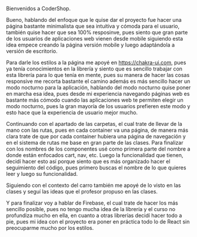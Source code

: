 Bienvenidos a CoderShop.

Bueno, hablando del enfoque que le quise dar el proyecto fue hacer una página bastante minimalista  que sea intuitiva y cómoda para el usuario, también quise hacer que sea 100% resposinve, pues siento que gran parte de los usuarios de aplicaciones web vienen desde mobile siguiendo esta idea empece creando la página versión mobile y luego adaptándola a versión de escritorio. 

Para darle los estilos a la página me apoyé en https://chakra-ui.com, pues ya tenía conocimientos en la librería y siento que es sencillo trabajar con esta librería para lo que tenía en mente, pues su manera de hacer las cosas responsive me recorta bastante el camino además es más sencillo hacer un modo nocturno para la aplicación, hablando del modo nocturno quise poner en marcha esa idea, pues desde mi experiencia navegando páginas web es bastante más cómodo cuando las aplicaciones web te permiten elegir un modo nocturno, pues la gran mayoría de los usuarios prefieren este modo y esto hace que la experiencia de usuario mejor mucho. 

Continuando con el apartado de las carpetas, el cual trate de llevar de la mano con las rutas, pues en cada container va una página, de manera más clara trate de que por cada container hubiera una página de navegación y en el sistema de rutas me base en gran parte de las clases. Para finalizar con los nombres de los componentes usé como primera parte del nombre a donde están enfocados cart, nav, etc. Luego la funcionalidad que tienen, decidí hacer esto así porque siento que es más organizado hacer el seguimiento del código, pues primero buscas el nombre de lo que quieres leer y luego su funcionalidad.

Siguiendo con el contexto del carro también me apoyé de lo visto en las clases y seguí las ideas que el profesor propuso en las clases.

Y para finalizar voy a hablar de Firebase, el cual trate de hacer los más sencillo posible, pues no tengo mucha idea de la librería y el curso no profundiza mucho en ella, en cuanto a otras librerías decidí hacer todo a pie, pues mi idea con el proyecto era poner en práctica todo lo de React sin preocuparme mucho por los estilos.
